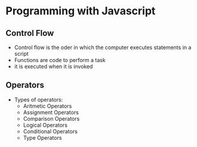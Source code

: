 # Programming with Javascript

## Control Flow

- Control flow is the oder in which the computer executes statements in a script
- Functions are code to perform a task
- it is executed when it is invoked

## Operators

- Types of operators:
  - Aritmetic Operators
  - Assignment Operators
  - Comparison Operators
  - Logical Operators
  - Conditional Operators
  - Type Operators
